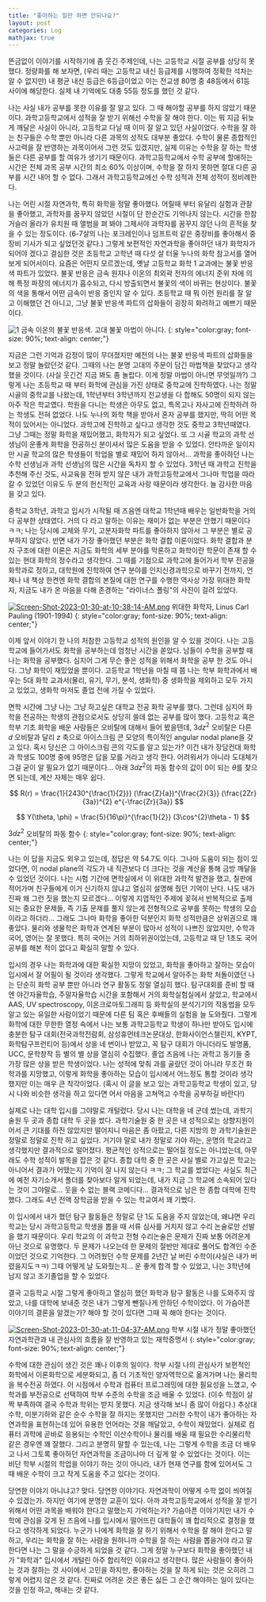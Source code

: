 ```yaml
---
title: "좋아하는 일만 하면 안되나요?"
layout: post
categories: Log
mathjax: true
---
```


뜬금없이 이야기를 시작하기에 좀 웃긴 주제인데, 나는 고등학교 시절 공부를 상당히 못했다. 정량화를 해 보자면,
(우리 때는 고등학교 내신 등급제를 시행하여 정확한 석차는 알 수 없지만) 내 평균 내신 등급은 6등급이었고 이는 전교생 80명 중 48등에서 61등 사이에 해당한다. 실제 내 기억에도 대충 55등 정도를 했던 것 같다.

나는 사실 내가 공부를 못한 이유를 잘 알고 있다. 그 때 해야할 공부를 하지 않았기 때문이다. 
과학고등학교에서 성적을 잘 받기 위해선 수학을 잘 해야 한다. 
이는 뭐 지금 뒤늦게 깨달은 사실이 아니라, 고등학교 다닐 때 이미 잘 알고 있던 사실이었다.
수학을 잘 하는 친구들은 수학 뿐만 아니라 다른 과목의 성적도 대부분 좋았다. 
수학이 물론 종합적인 사고력을 잘 반영하는 과목이어서 그런 것도 있겠지만, 
실제 이유는 수학을 잘 하는 학생들은 다른 공부를 할 여유가 생기기 때문이다.
과학고등학교에서 수학 공부에 할애하는 시간은 전체 과목 공부 시간의 최소 60% 이상이며,
수학을 잘 하지 못하면 절대 다른 공부를 시간 내어 할 수 없다.
그래서 과학고등학교에선 수학 성적과 전체 성적이 정비례한다.

나는 어린 시절 자연과학, 특히 화학을 정말 좋아했다. 
어릴때 부터 유달리 실험과 관찰을 좋아했고, 과학자를 꿈꾸지 않았던 시절이 단 한순간도 기억나지 않는다.
시간을 한참 거슬러 올라가 유치원 때 앨범을 펴 봐야 그제서야 과학자를 꿈꾸지 않던 나의 흔적을 찾을 수 있는 정도이다. (6-7살의 나는 포크레인이나 덤프트럭 같은 중장비를 좋아해서 중장비 기사가 되고 싶었던것 같다.)
그렇게 보편적인 자연과학을 좋아하던 내가 화학자가 되어야 겠다고 결심한 것은 초등학교 고학년 때 다섯 살 터울 누나의 화학 참고서를 열어보게 되어서이다.
요즘은 어떤지 모르겠는데, 옛날 고등학교 화학 1 교과에는 불꽃 반응색 파트가 있었다. 
불꽃 반응은 금속 원자나 이온의 최외곽 전자의 에너지 준위 차에 의해 특정 파장의 에너지가 흡수되고, 다시 방출되면서 불꽃의 색이 바뀌는 현상이다.
불꽃의 색을 통해서 어떤 금속이 반응 중인지 알 수 있다. 
초등학교 때 뭐 이런 원리를 잘 알고 이해했던 건 아니고, 그냥 불꽃 반응색 파트의 삽화들이 굉장히 화려하고 예쁘기 때문이다.

![1](https://i.postimg.cc/Rh2SJc4P/Screen-Shot-2023-01-30-at-10-34-41-AM.png)
금속 이온의 불꽃 반응색. 고대 불꽃 마법이 아니다.
{: style="color:gray; font-size: 90%; text-align: center;"}

지금은 그런 기억과 감정이 많이 무뎌졌지만 예전의 나는 불꽃 반응색 파트의 삽화들을 보고 정말 놀랐던것 같다.
그때의 나는 분명 고대의 주문이 담긴 마법책을 찾았다고 생각했을 것이다. (사실 웃긴건 지금 봐도 좀 놀랍다. 이게 정말 마법이 아니면 무엇일까?)
그렇게 나는 초등학교 때 부터 화학에 관심을 가진 상태로 중학교에 진학하였다.
나는 정말 시골의 중학교를 나왔는데, 1학년부터 3학년까지 전교생을 다 합해도 50명이 되지 않는 아주 작은 학교였다.
학원을 다니는 학생은 아무도 없고, 특목고나 자사고에 진학하려 하는 학생도 전혀 없었다.
나도 누나의 화학 책을 받아서 혼자 공부를 했지만, 딱히 어떤 목적이 있어서는 아니었다. 과학고에 진학하고 싶다고 생각한 것도 중학교 3학년때였다.
그냥 그때는 정말 화학을 재밌어했고, 화학자가 되고 싶었다. 또 그 시골 학교의 과학 선생님이 운좋게 화학을 전공하신 분이셔서 많은 도움을 받을 수 있었다.
안타까운 일이지만 시골 학교의 많은 학생들이 학업을 별로 재밌어 하지 않아서... 과학을 좋아하던 나는 수학 선생님과 과학 선생님의 많은 시간을 독차지 할 수 있었다.
3학년 때 과학고 진학을 추천해 주신 것도, 사교육을 전혀 받지 않은 내가 과학고등학교에서 그나마 학업을 따라갈 수 있었던 이유도 두 분의 헌신적인 교육과 사랑 때문이라 생각한다. 늘 감사한 마음을 갖고 있다.

중학교 3학년, 과학고 입시가 시작될 때 즈음엔 대학교 1학년때 배우는 일반화학을 거의 다 공부한 상태였다.
거의 다 라고 말하는 이유는 재미가 없는 부분은 안했기 때문이다 ㅋㅋ; 
나는 당시에 고체와 무기, 고분자화학 파트를 좋아하지 않아서 그 부분은 별로 공부하지 않았다.
반면 내가 가장 좋아했던 부분은 화학 결합 이론이었다. 
화학 결합과 분자 구조에 대한 이론은 지금도 화학의 세부 분야를 막론하고 화학이란 학문이 존재 할 수 있는 현대 화학의 정수라고 생각한다.
그 때를 기점으로 과학고에 들어가서 학부 전공을 화학과로 정하고, 대학원에 진학하여 연구 분야를 인지신경과학으로 바꾸기 전까지,
언제나 내 책상 한켠엔 화학 결합의 본질에 대한 연구를 수행한 역사상 가장 위대한 화학자, 지금도 내가 온 마음을 다해 존경하는 "라이너스 폴링"의 사진이 걸려 있었다.

[![Screen-Shot-2023-01-30-at-10-38-14-AM.png](https://i.postimg.cc/Hn0mnFvL/Screen-Shot-2023-01-30-at-10-38-14-AM.png)](https://postimg.cc/4H3qF2gC)
위대한 화학자, Linus Carl Pauling (1901-1994)
{: style="color:gray; font-size: 90%; text-align: center;"}

이제 앞서 이야기 한 나의 처참한 고등학교 성적의 원인을 알 수 있을 것이다.
나는 고등학교에 들어가서도 화학을 공부하는데 엄청난 시간을 쏟았다. 
남들이 수학을 공부할 때 나는 화학을 공부했다. 심지어 그게 무슨 좋은 성적을 위해서 화학을 공부 한 것도 아니다. 그냥 화학이 재밌었을 뿐이다.
고등학교 1학년을 마칠 때 쯤 나는 학부 화학과에서 배우는 5대 화학 교과서(물리, 유기, 무기, 분석, 생화학) 중 생화학을 제외하고 모두 가지고 있었고, 생화학 마저도 졸업 전에 가질 수 있었다.

면학 시간에 그냥 나는 그냥 하고싶은 대학교 전공 화학 공부를 했다. 그런데 심지어 화학을 전공하는 학생의 관점으로서도 상당히 쓸데 없는 공부를 많이 했다.
고등학교 혹은 학부 기초 화학을 배운 사람들은 오비탈에 대해서 들어 봤을텐데, $3dz^2$ 오비탈은 다른 $d$ 오비탈과 달리 $z$ 축으로 아이스크림 콘 모양의 특이적인 angular nodal plane을 갖고 있다. 
혹시 당신은 그 아이스크림 콘의 각도를 알고 있는가? 이건 내가 장담컨대 화학과 학생도 100명 중에 95명은 답을 모를 거라고 생각 한다.
어려워서가 아니라 도대체가 그걸 굳이 알 필요가 없기 때문이다... 아래 $3dz^2$의 파동 함수의 값이 0이 되는 $\theta$를 찾으면 되는데, 계산 자체는 매우 쉽다.

$$ R(r) = \frac{1}{2430^{\frac{1}{2}}} (\frac{Z}{a})^{\frac{2}{3}} (\frac{2Zr}{3a})^{2} e^{-\frac{Zr}{3a}} $$

$$ Y(\theta, \phi) = \frac{5}{16\pi}^{\frac{1}{2}} (3\cos^{2}\theta - 1) $$

$3dz^2$ 오비탈의 파동 함수
{: style="color:gray; font-size: 90%; text-align: center;"}

나는 이 답을 지금도 외우고 있는데, 정답은 약 54.7도 이다. 그나마 도움이 되는 점이 있었다면, 이 nodal plane의 각도가 내 직관보다 더 크다는 것을 계산을 통해 금방 깨달을 수 있었던 것이다.
나는 시험 기간에 면학실에서 이 위대한 과학적 발견을 했고, 칠판에 적어가며 친구들에게 이거 신기하지 않냐고 열심히 설명해 줬던 기억이 난다.
나도 내가 진짜 왜 그런 짓을 했는지 모르겠다... 이렇게 지엽적인 주제에 꽂혀서 반복적으로 출제되는 중요한 문제들, 즉 기출 문제를 풀지 않는게 전형적으로 공부를 못하는 학생의 모습이라고 하더라...
그래도 그나마 화학을 좋아한 덕분인지 화학 성적만큼은 상위권으로 꽤 좋았다. 
물리와 생물학은 화학과 연계된 부분이 많아서 성적이 나쁘진 않았지만, 수학과 국어, 영어는 잘 못했다. 
특히 국어는 거의 최하위권이었는데, 고등학교 때 단 1초도 국어 공부를 해본 적이 없다고 확실히 말할 수 있다.

입시의 경우 나는 화학과에 대한 확실한 지망이 있었고, 화학을 좋아하고 잘하는 모습이 입시에서 잘 어필이 될 것이라 생각했다.
그렇게 학교에서 알아주는 화학 처돌이였던 나는 단순히 화학 공부 뿐만 아니라 연구 활동도 정말 열심히 했다. 탐구대회를 준비 할 때엔 야간자율학습, 주말자율학습 시간을 포함해서 거의 화학실험실에서 살았고, 
학교에서 AAS, UV spectroscopy, 이온크로마토그래피 등 화학실의 분석기기의 작동법을 모두 알고 있는 유일한 사람이었기 때문에 다른 팀 혹은 후배들의 실험을 늘 도와줬다.
그렇게 화학에 대한 무한한 열정 속에서 나는 보통 과학고등학교 학생이 하나만 받아도 입시에 충분한 탐구 대회(전국과학전람회, 삼성휴먼테크논문대상, 한화사이언스챌린지, KYPT, 화학탐구프런티어 등)에서 상을 네 번이나 받았고,
꼭 탐구 대회가 아니더라도 발명품, UCC, 문학창작 등 별의 별 상을 열심히 수집했다. 졸업 즈음에 나는 과학고 동기들 중 가장 많은 상을 받은 학생이었다.
나는 성적에 맞춰 과를 골랐던 것이 아니라 무조건 화학과를 지망했고, 이렇게 화학을 좋아하는 모습이 입시에서 어느정도 통할 것이라 생각했지만 이는 매우 큰 착각이었다. 
(혹시 이 글을 보고 있는 과학고등학교 학생이 있고, 당시 나와 비슷한 생각을 하고 있다면 어서 마음을 고쳐먹고 수학을 공부하길 바란다!)

실제로 나는 대학 입시를 그야말로 개털렸다. 당시 나는 대학을 네 군데 썼는데, 과학기술원 두 곳과 종합 대학 두 곳을 썼다.
과학기술원 중 한 곳은 내 성적으로는 상향지원이어서 큰 기대를 하진 않았지만 떨어지니 마음은 좀 아팠고, 다른 지방의 한 과학기술원은 정말로 정말로 진학 하고 싶었다.
거기야 말로 내가 정말로 가야 하는, 운명의 학교라고 생각했지만 결과적으로 떨어졌다. 평균적인 성적으로는 떨어질 정도는 아니었는데, 아무래도 수학 성적이 발목을 잡은 것 같다.
종합 대학 중 한 곳은 사실 별로 가고싶은 학교는 아니어서 결과가 어땠는지 기억이 잘 나지 않는다 ㅋㅋ; 
그 학교를 썼었다는 사실도 최근에 예전 자기소개서 폴더를 찾아보다 알게 되었는데, 내가 지금 그 학교에 소속되어 있다는 것이 그야말로... 웃을 수 없는 블랙 코메디다...
결과적으로 남은 한 종합 대학에 진학 했다. 그래도 4년 전액 장학금을 받을 수 있는 학교여서 꽤 기뻤다.

이 입시에서 내가 했던 탐구 활동들은 정말로 단 1도 도움을 주지 않았는데, 왜냐면 우리 학교는 당시 과학고등학교 학생을 뽑을 때 서류 심사를 거치지 않고 수리 논술로만 선발을 했기 때문이다.
우리 학교의 이 과학고 전형 수리논술은 문제가 진짜 보통 어려운게 아닌 것으로 유명했다. 두 문제가 나오는데 한 문제의 절반만 제대로 풀어도 합격인 수준이었던 것으로 기억한다.
그 어려웠던 수학 문제를 2년간 날 버린 수학이(사실은 내가 버렸을지도ㅋㅋ) 그때 어떻게 날 도와줬는지... 운 좋게 합격 할 수 있었고, 나는 3학년에 남지 않고 조기졸업을 할 수 있었다.

결국 고등학교 시절 그렇게 좋아하고 열심히 했던 화학과 탐구 활동은 나를 도와주지 않았고, 나를 대학에 보내준 것은 내가 그렇게 뺀질나게 안하던 수학이었다.
이 가슴아픈 이야기의 결론을 알겠는가? 해야 할 것이 있다면 그때 꼭 해야 한다는 것이다. 

[![Screen-Shot-2023-01-30-at-11-04-37-AM.png](https://i.postimg.cc/8P0b0szT/Screen-Shot-2023-01-30-at-11-04-37-AM.png)](https://postimg.cc/yk09J1RG)
학부 시절 내가 정말 좋아했던 자연과학관과 내 관심사의 흐름을 잘 반영하고 있는 재학증명서
{: style="color:gray; font-size: 90%; text-align: center;"}

수학에 대한 관심이 생긴 것은 꽤나 이후의 일이다. 
학부 시절 나의 관심사가 보편적인 화학에서 이론화학으로 세분화되고, 좀 더 기초적인 양자역학으로 옮겨가며 나는 물리학을 복수전공 하였다.
이 시점에서 수학과 컴퓨터 프로그래밍에 대한 필요성을 느꼈고, 수학과를 부전공으로 선택하여 학부 수준의 수학을 조금 배울 수 있었다. (이수 학점이 살짝 부족하여 결국 수학과 학위는 받지 못했다. 지금 생각해 보니 좀 많이 아쉽다.) 
추상대수학, 미분기하와 같은 순수 수학을 잘 하지는 못했지만 그러한 수학이 내가 좋아하는 자연과학을 표현하는데 있어 유용한 언어라는 것을 깨달았고, 수학이 재밌었다.
실제로 컴퓨터 과학에 곧바로 응용되는 수학인 이산수학이나 물리를 배울 때 필요한 수리물리학 같은 경우엔 꽤 잘했다. 
그리고 분명히 말할 수 있는데, 나는 그렇게 수학을 조금 더 배우고 나서 그토록 좋아하던 자연과학을 조금이나마 더 깊게 알 수 있었다는 것이다.
이는 비단 학부 시절의 학업을 이야기 하는 것이 아니라, 내가 현재 연구를 함에 있어서도 그때 배운 수학이 크고 작게 도움을 주고 있다는 것이다.

당연한 이야기 아니냐고? 맞다. 당연한 이야기다. 자연과학이 어떻게 수학 없이 씌여질 수 있겠는가. 
하지만 여기에 분명한 교훈이 있다. 아까 과학고등학교에서 성적을 잘 받기 위해서 어떤 과목을 배워야 한다고 말했는지 기억하는가?
가슴아픈 이야기지만 내가 수학에 관심을 갖게 된 즈음에 나를 입시에서 떨어뜨린 대학들이 꽤 합리적으로 결정을 했다고 생각하게 되었다.
누군가 나에게 화학을 잘 하기 위해서 수학을 잘 해야 한다고 말하고, 우리는 화학을 잘 하는 사람을 원하니까 수학을 잘 하는 사람을 뽑을거야 라고 말한다면 나는 그 말을 수긍하게 되었을 것 같다.
그게 정말 누구보다 화학을 좋아했던 내가 "화학과" 입시에서 개털린 아주 합리적인 이유라고 생각한다.
많은 사람들이 좋아하는 것과 잘하는 것 사이에서 고민을 하지만, 좋아하는 것을 잘 하게 되는 것은 오히려 그렇게 어렵지 않은 것 같다. 
진짜로 어려운 것은 좋든 싫든 그 순간 해야하는 일이 있다는 것을 인정 하고, 해내는 것 같다.


